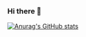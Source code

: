 ### Hi there 👋

[![Anurag's GitHub stats](https://github-readme-stats.vercel.app/api?username=AlexStroke)](https://github.com/AlexStroke/github-readme-stats)
